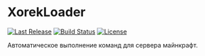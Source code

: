 # XorekLoader

<a href="https://github.com/TheSpace-hub/XorekLoader/releases"><img src="https://img.shields.io/github/v/release/TheSpace-hub/XorekLoader?style=flat-square" alt="Last Release"></a>
<a href="https://github.com/TheSpace-hub/XorekLoader/actions"><img src="https://img.shields.io/github/actions/workflow/status/TheSpace-hub/XorekLoader/build.yml?style=flat-square&label=Build" alt="Build Status"></a>
<a href="https://github.com/TheSpace-hub/XorekLoader?tab=MIT-1-ov-file"><img src="https://img.shields.io/github/license/TheSpace-hub/XorekLoader?style=flat-square" alt="License"></a>

Автоматическое выполнение команд для сервера майнкрафт.
